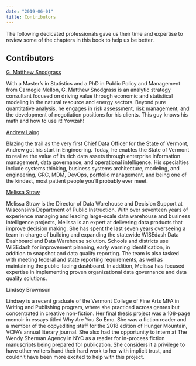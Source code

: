 ```yaml
---
date: "2019-06-01"
title: Contributors
---
```


The following dedicated professionals gave us their time and expertise to review some of the 
chapters in this book to help us be better. 

## Contributors

[G. Matthew Snodgrass](https://www.linkedin.com/in/g-matthew-snodgrass-a6776778/)

With a Master’s in Statistics and a PhD in Public Policy and Management from Carnegie Mellon, G.
Matthew Snodgrass is an analytic strategy consultant focused on driving value through economic and
statistical modeling in the natural resource and energy sectors. Beyond pure quantitative analysis,
he engages in risk assessment, risk management, and the development of negotiation positions for his
clients. This guy knows his math and how to use it!  Yowzah!

[Andrew Laing](https://www.linkedin.com/in/andrewnathanlaing/)

Blazing the trail as the very first Chief Data Officer for the State of Vermont, Andrew got his
start in Engineering.  Today, he enables the State of Vermont to realize the value of its rich data
assets through enterprise information management, data governance, and operational intelligence. His
specialties include systems thinking, business systems architecture, modeling, and engineering, GRC,
MDM, DevOps, portfolio management, and being one of the kindest, most patient people you’ll probably
ever meet.

[Melissa Straw](https://www.linkedin.com/in/melissa-straw-kijewski-98789a/)

Melissa Straw is the Director of Data Warehouse and Decision Support at Wisconsin’s Department of
Public Instruction. With over seventeen years of experience managing and leading large-scale data
warehouse and business intelligence projects, Melissa is an expert at delivering data products that
improve decision making. She has spent the last seven years overseeing a team in charge of building
and expanding the statewide WISEdash Data Dashboard and Data Warehouse solution. Schools and
districts use WISEdash for improvement planning, early warning identification, in addition to
snapshot and data quality reporting. The team is also tasked with meeting federal and state
reporting requirements, as well as maintaining the public-facing dashboard. In addition, Melissa has
focused expertise in implementing proven organizational data governance and data quality solutions.

Lindsey Brownson

Lindsey is a recent graduate of the Vermont College of Fine Arts MFA in Writing and Publishing program, where she practiced across genres but concentrated in creative non-fiction.  Her final thesis project was a 108-page memoir in essays titled Why Are You So Emo. She was a fiction reader and a member of the copyediting staff for the 2018 edition of Hunger Mountain, VCFA’s annual literary journal. She also had the opportunity to intern at The Wendy Sherman Agency in NYC as a reader for in-process fiction manuscripts being prepared for publication.  She considers it a privilege to have other writers hand their hard work to her with implicit trust, and couldn’t have been more excited to help with this project.